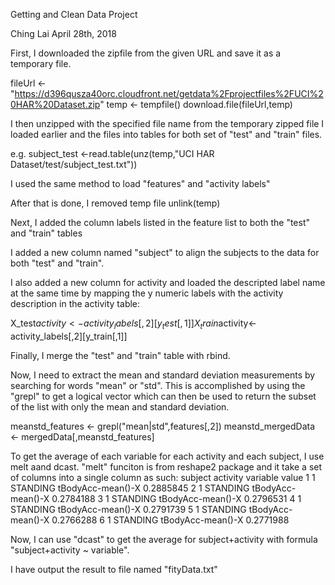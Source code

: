 Getting and Clean Data Project

Ching Lai
April 28th, 2018

First, I downloaded the zipfile from the given URL and save it as a temporary file.

fileUrl <- "https://d396qusza40orc.cloudfront.net/getdata%2Fprojectfiles%2FUCI%20HAR%20Dataset.zip"
temp <- tempfile()
download.file(fileUrl,temp)

I then unzipped with the specified file name from the temporary zipped file I loaded earlier and 
the files into tables for both set of "test" and "train" files.

e.g.
subject_test <-read.table(unz(temp,"UCI HAR Dataset/test/subject_test.txt"))

I used the same method to load "features" and "activity labels"

After that is done, I removed temp file
unlink(temp)

Next, I added the column labels listed in the feature list to both the "test" and "train" tables

I added a new column named "subject" to align the subjects to the data for both "test" and "train".

I also added a new column for activity and loaded the descripted label name at the same time by mapping the y numeric labels
with the activity description in the activity table:

X_test$activity<- activity_labels[,2][y_test[,1]]
X_train$activity<- activity_labels[,2][y_train[,1]]

Finally, I merge the "test" and "train" table with rbind.

Now, I need to extract the mean and standard deviation measurements by searching for words "mean" or "std". 
This is accomplished by using the "grepl" to get a logical vector which can then be used to return the subset
of the list with only the mean and standard deviation.

meanstd_features <- grepl("mean|std",features[,2])
meanstd_mergedData <- mergedData[,meanstd_features]

To get the average of each variable for each activity and each subject, I use melt aand dcast. "melt" funciton is 
from reshape2 package and it take a set of columns into a single column as such:
  subject activity          variable     value
1       1 STANDING tBodyAcc-mean()-X 0.2885845
2       1 STANDING tBodyAcc-mean()-X 0.2784188
3       1 STANDING tBodyAcc-mean()-X 0.2796531
4       1 STANDING tBodyAcc-mean()-X 0.2791739
5       1 STANDING tBodyAcc-mean()-X 0.2766288
6       1 STANDING tBodyAcc-mean()-X 0.2771988

Now, I can use "dcast" to get the average for subject+activity with formula "subject+activity ~ variable".

I have output the result to file named "fityData.txt"
